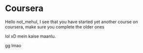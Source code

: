 # Coursera

Hello not_mehul, I see that you have started yet another course on coursera, make sure you complete the older ones 


lol xD mein kaise maanlu.

gg lmao
